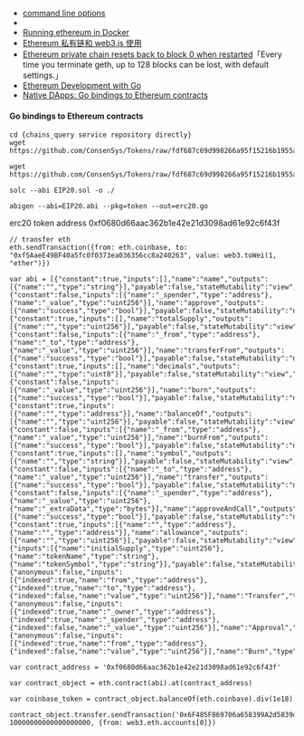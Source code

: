 - [command line options](https://github.com/ethereum/go-ethereum/wiki/Command-Line-Options)
-
- [Running ethereum in Docker](https://github.com/ethereum/go-ethereum/wiki/Running-in-Docker)
- [Ethereum 私有链和 web3.js 使用](https://huangwenwei.com/blogs/ethereum-private-chain-and-web3js)
- [Ethereum private chain resets back to block 0 when restarted](https://ethereum.stackexchange.com/questions/39922/ethereum-private-chain-resets-back-to-block-0-when-restarted)「Every time you terminate geth, up to 128 blocks can be lost, with default settings.」
- [Ethereum Development with Go](https://goethereumbook.org/en/)
- [Native DApps: Go bindings to Ethereum contracts](https://github.com/ethereum/go-ethereum/wiki/Native-DApps:-Go-bindings-to-Ethereum-contracts)

#### Go bindings to Ethereum contracts
```
cd {chains_query service repository directly}
wget https://github.com/ConsenSys/Tokens/raw/fdf687c69d998266a95f15216b1955a4965a0a6d/contracts/eip20/EIP20.sol

wget https://github.com/ConsenSys/Tokens/raw/fdf687c69d998266a95f15216b1955a4965a0a6d/contracts/eip20/EIP20Interface.sol

solc --abi EIP20.sol -o ./

abigen --abi=EIP20.abi --pkg=token --out=erc20.go
```
erc20 token address 0xf0680d66aac362b1e42e21d3098ad61e92c6f43f

```
// transfer eth
eth.sendTransaction({from: eth.coinbase, to: "0xf5AaeE49BF40a5fc0f0373ea036356cc8a240263", value: web3.toWei(1, "ether")})

var abi = [{"constant":true,"inputs":[],"name":"name","outputs":[{"name":"","type":"string"}],"payable":false,"stateMutability":"view","type":"function"},{"constant":false,"inputs":[{"name":"_spender","type":"address"},{"name":"_value","type":"uint256"}],"name":"approve","outputs":[{"name":"success","type":"bool"}],"payable":false,"stateMutability":"nonpayable","type":"function"},{"constant":true,"inputs":[],"name":"totalSupply","outputs":[{"name":"","type":"uint256"}],"payable":false,"stateMutability":"view","type":"function"},{"constant":false,"inputs":[{"name":"_from","type":"address"},{"name":"_to","type":"address"},{"name":"_value","type":"uint256"}],"name":"transferFrom","outputs":[{"name":"success","type":"bool"}],"payable":false,"stateMutability":"nonpayable","type":"function"},{"constant":true,"inputs":[],"name":"decimals","outputs":[{"name":"","type":"uint8"}],"payable":false,"stateMutability":"view","type":"function"},{"constant":false,"inputs":[{"name":"_value","type":"uint256"}],"name":"burn","outputs":[{"name":"success","type":"bool"}],"payable":false,"stateMutability":"nonpayable","type":"function"},{"constant":true,"inputs":[{"name":"","type":"address"}],"name":"balanceOf","outputs":[{"name":"","type":"uint256"}],"payable":false,"stateMutability":"view","type":"function"},{"constant":false,"inputs":[{"name":"_from","type":"address"},{"name":"_value","type":"uint256"}],"name":"burnFrom","outputs":[{"name":"success","type":"bool"}],"payable":false,"stateMutability":"nonpayable","type":"function"},{"constant":true,"inputs":[],"name":"symbol","outputs":[{"name":"","type":"string"}],"payable":false,"stateMutability":"view","type":"function"},{"constant":false,"inputs":[{"name":"_to","type":"address"},{"name":"_value","type":"uint256"}],"name":"transfer","outputs":[{"name":"success","type":"bool"}],"payable":false,"stateMutability":"nonpayable","type":"function"},{"constant":false,"inputs":[{"name":"_spender","type":"address"},{"name":"_value","type":"uint256"},{"name":"_extraData","type":"bytes"}],"name":"approveAndCall","outputs":[{"name":"success","type":"bool"}],"payable":false,"stateMutability":"nonpayable","type":"function"},{"constant":true,"inputs":[{"name":"","type":"address"},{"name":"","type":"address"}],"name":"allowance","outputs":[{"name":"","type":"uint256"}],"payable":false,"stateMutability":"view","type":"function"},{"inputs":[{"name":"initialSupply","type":"uint256"},{"name":"tokenName","type":"string"},{"name":"tokenSymbol","type":"string"}],"payable":false,"stateMutability":"nonpayable","type":"constructor"},{"anonymous":false,"inputs":[{"indexed":true,"name":"from","type":"address"},{"indexed":true,"name":"to","type":"address"},{"indexed":false,"name":"value","type":"uint256"}],"name":"Transfer","type":"event"},{"anonymous":false,"inputs":[{"indexed":true,"name":"_owner","type":"address"},{"indexed":true,"name":"_spender","type":"address"},{"indexed":false,"name":"_value","type":"uint256"}],"name":"Approval","type":"event"},{"anonymous":false,"inputs":[{"indexed":true,"name":"from","type":"address"},{"indexed":false,"name":"value","type":"uint256"}],"name":"Burn","type":"event"}]

var contract_address = '0xf0680d66aac362b1e42e21d3098ad61e92c6f43f'

var contract_object = eth.contract(abi).at(contract_address)

var coinbase_token = contract_object.balanceOf(eth.coinbase).div(1e18)

contract_object.transfer.sendTransaction('0x6F485F869706a658399A2d5839dC01acc80dD315', 10000000000000000000, {from: web3.eth.accounts[0]})
```
